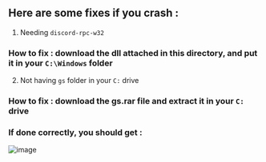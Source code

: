 ## Here are some fixes if you crash :
1. Needing ``discord-rpc-w32``
### How to fix : download the dll attached in this directory, and put it in your ``C:\Windows`` folder
2. Not having ``gs`` folder in your ``C:`` drive
### How to fix : download the gs.rar file and extract it in your ``C:`` drive
### If done correctly, you should get :
![image](https://cdn.discordapp.com/attachments/1119218905584504843/1131243657538850868/image.png)
